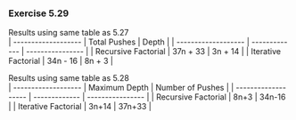 ### Exercise 5.29

Results using same table as 5.27  
| ------------------- | Total Pushes   | Depth            |
| ------------------- | -------------  | ---------------- |
| Recursive Factorial | 37n + 33       | 3n + 14          |
| Iterative Factorial | 34n - 16       | 8n + 3           |

Results using same table as 5.28  
| ------------------- | Maximum Depth  | Number of Pushes |
| ------------------- | -------------  | ---------------- |
| Recursive Factorial | 8n+3           | 34n-16           |
| Iterative Factorial | 3n+14          | 37n+33           |
